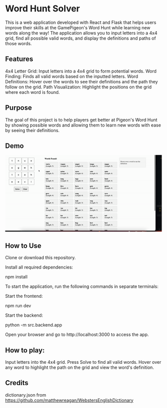 # Word Hunt Solver
This is a web application developed with React and Flask that helps users improve their skills at the GamePigeon's Word Hunt while learning new words along the way! The application allows you to input letters into a 4x4 grid, find all possible valid words, and display the definitions and paths of those words.

## Features
4x4 Letter Grid: Input letters into a 4x4 grid to form potential words.
Word Finding: Finds all valid words based on the inputted letters.
Word Definitions: Hover over the words to see their definitions and the path they follow on the grid.
Path Visualization: Highlight the positions on the grid where each word is found.

## Purpose
The goal of this project is to help players get better at Pigeon's Word Hunt by showing possible words and allowing them to learn new words with ease by seeing their definitions.

## Demo

![](https://github.com/frankliuuu/Word-Hunt-Solver-and-Learner/blob/main/wh_demo.gif)

## How to Use
Clone or download this repository.

Install all required dependencies:

npm install

To start the application, run the following commands in separate terminals:

Start the frontend:

npm run dev

Start the backend:


python -m src.backend.app

Open your browser and go to http://localhost:3000 to access the app.

## How to play:

Input letters into the 4x4 grid.
Press Solve to find all valid words.
Hover over any word to highlight the path on the grid and view the word's definition.

## Credits 
dictionary.json from https://github.com/matthewreagan/WebstersEnglishDictionary
